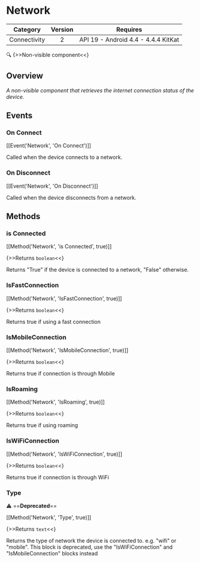 # Network

| Category | Version | Requires |
|:--------:|:-------:|:--------:|
|Connectivity|2|API 19 - Android 4.4 - 4.4.4 KitKat|

:mag: {>>Non-visible component<<}

## Overview

_A non-visible component that retrieves the internet connection status of the device._

## Events

### On Connect

[[Event('Network', 'On Connect')]]

Called when the device connects to a network.

### On Disconnect

[[Event('Network', 'On Disconnect')]]

Called when the device disconnects from a network.

## Methods

### is Connected

[[Method('Network', 'is Connected', true)]]

{>>Returns `boolean`<<}

Returns "True" if the device is connected to a network, "False" otherwise.

### IsFastConnection

[[Method('Network', 'IsFastConnection', true)]]

{>>Returns `boolean`<<}

Returns true if using a fast connection

### IsMobileConnection

[[Method('Network', 'IsMobileConnection', true)]]

{>>Returns `boolean`<<}

Returns true if connection is through Mobile

### IsRoaming

[[Method('Network', 'IsRoaming', true)]]

{>>Returns `boolean`<<}

Returns true if using roaming

### IsWiFiConnection

[[Method('Network', 'IsWiFiConnection', true)]]

{>>Returns `boolean`<<}

Returns true if connection is through WiFi

### Type

:warning: ==**Deprecated**==

[[Method('Network', 'Type', true)]]

{>>Returns `text`<<}

Returns the type of network the device is connected to. e.g. "wifi" or "mobile". This block is deprecated, use the "IsWiFiConnection" and "IsMobileConnection" blocks instead